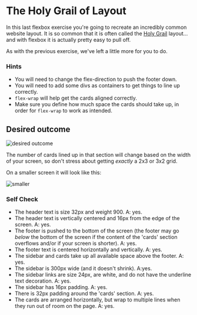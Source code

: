 # The Holy Grail of Layout

In this last flexbox exercise you're going to recreate an incredibly common website layout. It is so common that it is often called the [Holy Grail](https://www.google.com/search?q=holy+grail+layout&tbm=isch&sclient=img) layout... and with flexbox it is actually pretty easy to pull off.

As with the previous exercise, we've left a little more for you to do.

### Hints
- You will need to change the flex-direction to push the footer down.
- You will need to add some divs as containers to get things to line up correctly.
- `flex-wrap` will help get the cards aligned correctly.
-  Make sure you define how much space the cards should take up, in order for `flex-wrap` to work as intended.

## Desired outcome

![desired outcome](./desired-outcome.png)

The number of cards lined up in that section will change based on the width of your screen, so don't stress about getting _exactly_ a 2x3 or 3x2 grid.

On a smaller screen it will look like this:

![smaller](./desired-outcome-smaller.png)

### Self Check
- The header text is size 32px and weight 900.
A: yes. 
- The header text is vertically centered and 16px from the edge of the screen.
A: yes. 
- The footer is pushed to the bottom of the screen (the footer may go _below_ the bottom of the screen if the content of the 'cards' section overflows and/or if your screen is shorter).
A: yes. 
- The footer text is centered horizontally and vertically.
A: yes. 
- The sidebar and cards take up all available space above the footer.
A: yes. 
- The sidebar is 300px wide (and it doesn't shrink).
A:yes. 
- The sidebar links are size 24px, are white, and do not have the underline text decoration.
A: yes. 
- The sidebar has 16px padding.
A: yes. 
- There is 32px padding around the 'cards' section.
A: yes. 
- The cards are arranged horizontally, but wrap to multiple lines when they run out of room on the page.
A: yes. 